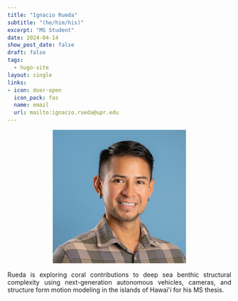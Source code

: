 ```yaml
---
title: "Ignacio Rueda"
subtitle: "(he/him/his)"
excerpt: "MS Student"
date: 2024-04-14
show_post_date: false
draft: false
tags:
  - hugo-site
layout: single
links:
- icon: door-open
  icon_pack: fas
  name: email
  url: mailto:ignacio.rueda@upr.edu
---
```


<div style="text-align: center;">
<img src="featured-hex.png" width="300"> 
</div>

<div style="text-align: justify;">

Rueda is exploring coral contributions to deep sea benthic structural complexity using next-generation autonomous vehicles, cameras, and structure form motion modeling in the islands of Hawai'i for his MS thesis.

</div>

